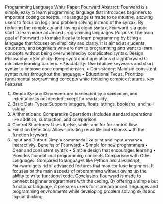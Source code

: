 Programming Language White Paper: Fourward
Abstract:
Fourward is a simple, easy to learn programming language that introduces beginners to important coding concepts. The language is made to be intuitive, allowing users to focus on logic and problem solving instead of the syntax. By reducing the complexity and having a clean syntax, Fourward is a good start to learn more advanced programming languages.
Purpose:
The main goal of Fourward is to make it easy to learn programming by being a language that focuses on simplicity and clarity. It is aimed at students, educators, and beginners who are new to programming and want to learn concepts without being overwhelmed by complicated syntax.
Design Philosophy:
•	Simplicity: Keep syntax and operations straightforward to minimize learning barriers.
•	Readability: Use intuitive keywords and short syntax to improve code comprehension.
•	Consistency: Maintain consistent syntax rules throughout the language.
•	Educational Focus: Prioritize fundamental programming concepts while reducing complex features.
Key Features:
1.	Simple Syntax: Statements are terminated by a semicolon, and indentation is not needed except for readability.
2.	Basic Data Types: Supports integers, floats, strings, booleans, and null values.
3.	Arithmetic and Comparative Operations: Includes standard operations like addition, subtraction, and comparison.
4.	Control Structures: Uses if, else, while, and for for control flow.
5.	Function Definition: Allows creating reusable code blocks with the function keyword.
6.	Input and Output: Simple commands like print and input enhance interactivity.
Benefits of Fourward:
•	Simple for new programmers
•	Clear and consistent syntax
•	Simple design that encourages learning
•	Provides foundational programming concepts
Comparison with Other Languages:
Compared to languages like Python and JavaScript, Fourward gets rid of advanced features that may confuse beginners. It focuses on the main aspects of programming without giving up the ability to write functional code.
Conclusion:
Fourward is made to connect beginner programmers with the coding. By offering a simple but functional language, it prepares users for more advanced languages and programming environments while developing problem solving skills and logical thinking.

